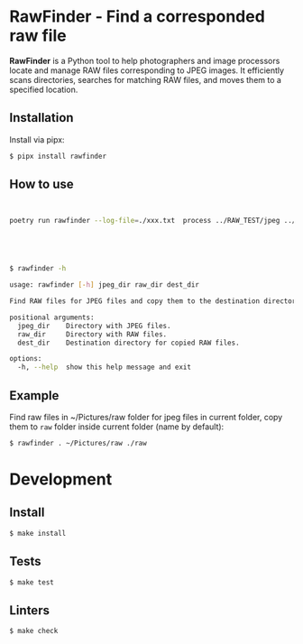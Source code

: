 # RawFinder - Find a corresponded raw file

**RawFinder** is a Python tool to help photographers and image processors locate and manage RAW files corresponding to JPEG images. It efficiently scans directories, searches for matching RAW files, and moves them to a specified location.

## Installation

Install via pipx:

```bash
$ pipx install rawfinder
```

## How to use

```bash


poetry run rawfinder --log-file=./xxx.txt  process ../RAW_TEST/jpeg ../RAW_TEST/_raw_ ../RAW_TEST/raw11  --overwrite





$ rawfinder -h

usage: rawfinder [-h] jpeg_dir raw_dir dest_dir

Find RAW files for JPEG files and copy them to the destination directory.

positional arguments:
  jpeg_dir    Directory with JPEG files.
  raw_dir     Directory with RAW files.
  dest_dir    Destination directory for copied RAW files.

options:
  -h, --help  show this help message and exit
```

## Example

Find raw files in ~/Pictures/raw folder for jpeg files in current
folder, copy them to `raw` folder inside current folder (name by
default):

```bash
$ rawfinder . ~/Pictures/raw ./raw
```

# Development

## Install

```bash
$ make install
```

## Tests

```bash
$ make test
```

## Linters

```bash
$ make check
```
